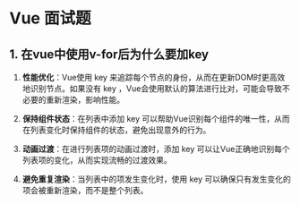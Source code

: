 # Vue 面试题

## 1. 在vue中使用v-for后为什么要加key
1. **性能优化**：Vue使用 key 来追踪每个节点的身份，从而在更新DOM时更高效地识别节点。如果没有 key ，Vue会使用默认的算法进行比对，可能会导致不必要的重新渲染，影响性能。 
 
2. **保持组件状态**：在列表中添加 key 可以帮助Vue识别每个组件的唯一性，从而在列表变化时保持组件的状态，避免出现意外的行为。 
 
3. **动画过渡**：在进行列表项的动画过渡时，添加 key 可以让Vue正确地识别每个列表项的变化，从而实现流畅的过渡效果。 
 
4. **避免重复渲染**：当列表中的项发生变化时，使用 key 可以确保只有发生变化的项会被重新渲染，而不是整个列表。